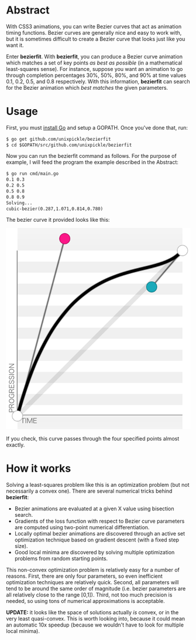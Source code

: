 # Abstract

With CSS3 animations, you can write Bezier curves that act as animation timing functions. Bezier curves are generally nice and easy to work with, but it is sometimes difficult to create a Bezier curve that looks just like you want it.

Enter **bezierfit**. With **bezierfit**, you can produce a Bezier curve animation which matches a set of key points *as best as possible* (in a mathematical least-squares sense). For instance, suppose you want an animation to go through completion percentages 30%, 50%, 80%, and 90% at time values 0.1, 0.2, 0.5, and 0.8 respectively. With this information, **bezierfit** can search for the Bezier animation which *best matches* the given parameters.

# Usage

First, you must [install Go](https://golang.org/doc/install) and setup a GOPATH. Once you've done that, run:

```
$ go get github.com/unixpickle/bezierfit
$ cd $GOPATH/src/github.com/unixpickle/bezierfit
```

Now you can run the bezierfit command as follows. For the purpose of example, I will feed the program the example described in the Abstract:

```
$ go run cmd/main.go
0.1 0.3
0.2 0.5
0.5 0.8
0.8 0.9
Solving...
cubic-bezier(0.287,1.071,0.814,0.780)
```

The bezier curve it provided looks like this:

![Demo Bezier curve](demo_success.png)

If you check, this curve passes through the four specified points almost exactly.

# How it works

Solving a least-squares problem like this is an optimization problem (but not necessarily a convex one). There are several numerical tricks behind **bezierfit**:

 * Bezier animations are evaluated at a given X value using bisection search.
 * Gradients of the loss function with respect to Bezier curve parameters are computed using two-point numerical differentiation.
 * Locally optimal bezier animations are discovered through an active set optimization technique based on gradient descent (with a fixed step size).
 * Good local minima are discovered by solving multiple optimization problems from random starting points.

This non-convex optimization problem is relatively easy for a number of reasons. First, there are only four parameters, so even inefficient optimization techniques are relatively quick. Second, all parameters will tend to be around the same order of magnitude (i.e. bezier parameters are all relatively close to the range [0,1]). Third, not too much precision is needed, so using tons of numerical approximations is acceptable.

**UPDATE:** it looks like the space of solutions actually *is* convex, or in the very least quasi-convex. This is worth looking into, because it could mean an automatic 10x speedup (because we wouldn't have to look for multiple local minima).
